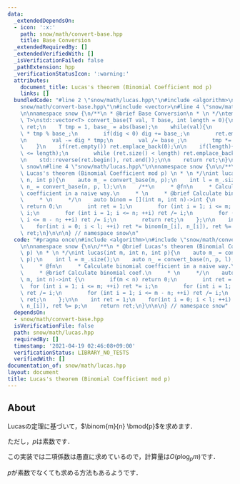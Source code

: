```yaml
---
data:
  _extendedDependsOn:
  - icon: ':x:'
    path: snow/math/convert-base.hpp
    title: Base Conversion
  _extendedRequiredBy: []
  _extendedVerifiedWith: []
  _isVerificationFailed: false
  _pathExtension: hpp
  _verificationStatusIcon: ':warning:'
  attributes:
    document_title: Lucas's theorem (Binomial Coefficient mod p)
    links: []
  bundledCode: "#line 2 \"snow/math/lucas.hpp\"\n#include <algorithm>\n#line 2 \"\
    snow/math/convert-base.hpp\"\n#include <vector>\n#line 4 \"snow/math/convert-base.hpp\"\
    \n\nnamespace snow {\n/**\n * @brief Base Conversion\n * \n */\ntemplate <typename\
    \ T>\nstd::vector<T> convert_base(T val, T base, int length = 0){\n    std::vector<T>\
    \ ret;\n    T tmp = 1, base_ = abs(base);\n    while(val){\n        T dig = val\
    \ * tmp % base_;\n        if(dig < 0) dig += base_;\n        ret.emplace_back(dig);\n\
    \n        val -= dig * tmp;\n        val /= base_;\n        tmp *= base / base_;\n\
    \    }\n    if(ret.empty()) ret.emplace_back(0);\n\n    if(length){\n        assert(ret.size()\
    \ <= length);\n        while (ret.size() < length) ret.emplace_back(0);\n    }\n\
    \n    std::reverse(ret.begin(), ret.end());\n\n    return ret;\n}\n\n} //namespace\
    \ snow\n#line 4 \"snow/math/lucas.hpp\"\n\nnamespace snow {\n\n/**\n * @brief\
    \ Lucas's theorem (Binomial Coefficient mod p) \n * \n */\nint lucas(int m, int\
    \ n, int p){\n    auto m_ = convert_base(m, p);\n    int l = m_.size();\n    auto\
    \ n_ = convert_base(n, p, l);\n\n    /**\n     * @fn\n     * Calculate binomial\
    \ coefficient in a naive way.\n     * \n     * @brief Calculate binomial coef.\n\
    \     * \n     */\n    auto binom = [](int m, int n)->int {\n        if(m < n)\
    \ return 0;\n        int ret = 1;\n        for (int i = 1; i <= m; ++i) ret *=\
    \ i;\n        for (int i = 1; i <= n; ++i) ret /= i;\n        for (int i = 1;\
    \ i <= m - n; ++i) ret /= i;\n        return ret;\n    };\n\n    int ret = 1;\n\
    \    for(int i = 0; i < l; ++i) ret *= binom(m_[i], n_[i]), ret %= p;\n    return\
    \ ret;\n}\n\n\n} // namespace snow\n"
  code: "#pragma once\n#include <algorithm>\n#include \"snow/math/convert-base.hpp\"\
    \n\nnamespace snow {\n\n/**\n * @brief Lucas's theorem (Binomial Coefficient mod\
    \ p) \n * \n */\nint lucas(int m, int n, int p){\n    auto m_ = convert_base(m,\
    \ p);\n    int l = m_.size();\n    auto n_ = convert_base(n, p, l);\n\n    /**\n\
    \     * @fn\n     * Calculate binomial coefficient in a naive way.\n     * \n\
    \     * @brief Calculate binomial coef.\n     * \n     */\n    auto binom = [](int\
    \ m, int n)->int {\n        if(m < n) return 0;\n        int ret = 1;\n      \
    \  for (int i = 1; i <= m; ++i) ret *= i;\n        for (int i = 1; i <= n; ++i)\
    \ ret /= i;\n        for (int i = 1; i <= m - n; ++i) ret /= i;\n        return\
    \ ret;\n    };\n\n    int ret = 1;\n    for(int i = 0; i < l; ++i) ret *= binom(m_[i],\
    \ n_[i]), ret %= p;\n    return ret;\n}\n\n\n} // namespace snow"
  dependsOn:
  - snow/math/convert-base.hpp
  isVerificationFile: false
  path: snow/math/lucas.hpp
  requiredBy: []
  timestamp: '2021-04-19 02:46:08+09:00'
  verificationStatus: LIBRARY_NO_TESTS
  verifiedWith: []
documentation_of: snow/math/lucas.hpp
layout: document
title: Lucas's theorem (Binomial Coefficient mod p)
---
```


## About

Lucasの定理に基づいて，$\binom{m}{n} \bmod{p}$を求めます．

ただし，$p$は素数です．

この実装では二項係数は愚直に求めているので，計算量は$O(p\log_p m)$です．

$p$が素数でなくても求める方法もあるようです．